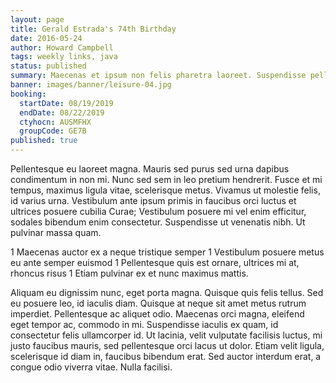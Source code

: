 ```yaml
---
layout: page
title: Gerald Estrada's 74th Birthday
date: 2016-05-24
author: Howard Campbell
tags: weekly links, java
status: published
summary: Maecenas et ipsum non felis pharetra laoreet. Suspendisse pellentesque.
banner: images/banner/leisure-04.jpg
booking:
  startDate: 08/19/2019
  endDate: 08/22/2019
  ctyhocn: AUSMFHX
  groupCode: GE7B
published: true
---
```

Pellentesque eu laoreet magna. Mauris sed purus sed urna dapibus condimentum in non mi. Nunc sed sem in leo pretium hendrerit. Fusce et mi tempus, maximus ligula vitae, scelerisque metus. Vivamus ut molestie felis, id varius urna. Vestibulum ante ipsum primis in faucibus orci luctus et ultrices posuere cubilia Curae; Vestibulum posuere mi vel enim efficitur, sodales bibendum enim consectetur. Suspendisse ut venenatis nibh. Ut pulvinar massa quam.

1 Maecenas auctor ex a neque tristique semper
1 Vestibulum posuere metus eu ante semper euismod
1 Pellentesque quis est ornare, ultrices mi at, rhoncus risus
1 Etiam pulvinar ex et nunc maximus mattis.

Aliquam eu dignissim nunc, eget porta magna. Quisque quis felis tellus. Sed eu posuere leo, id iaculis diam. Quisque at neque sit amet metus rutrum imperdiet. Pellentesque ac aliquet odio. Maecenas orci magna, eleifend eget tempor ac, commodo in mi. Suspendisse iaculis ex quam, id consectetur felis ullamcorper id. Ut lacinia, velit vulputate facilisis luctus, mi justo faucibus mauris, sed pellentesque orci lacus ut dolor. Etiam velit ligula, scelerisque id diam in, faucibus bibendum erat. Sed auctor interdum erat, a congue odio viverra vitae. Nulla facilisi.
